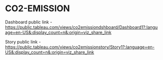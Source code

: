 # CO2-EMISSION


Dashboard public  link - https://public.tableau.com/views/co2emissiondshboard/Dashboard1?:language=en-US&:display_count=n&:origin=viz_share_link

Story public link - https://public.tableau.com/views/co2emissionstory/Story1?:language=en-US&:display_count=n&:origin=viz_share_link
